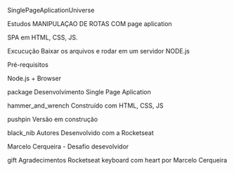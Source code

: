 SinglePageAplicationUniverse

Estudos MANIPULAÇAO DE ROTAS COM page aplication

SPA em HTML, CSS, JS.

Excucução
Baixar os arquivos e rodar em um servidor NODE.js

Pré-requisitos

Node.js + Browser

package Desenvolvimento
Single Page Aplication

hammer_and_wrench Construído com
HTML, CSS, JS

pushpin Versão
em construção

black_nib Autores
Desenvolvido com a Rocketseat

Marcelo Cerqueira - Desafio desevolvidor

gift Agradecimentos
Rocketseat
keyboard com heart por Marcelo Cerqueira